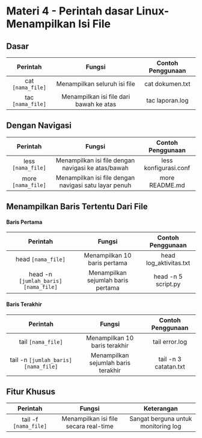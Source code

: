 # Materi 4 - Perintah dasar Linux-  Menampilkan Isi File

## Dasar

| Perintah	| Fungsi | Contoh Penggunaan |
|:--:|:--:|:--:|
| cat `[nama_file]` | Menampilkan seluruh isi file | cat dokumen.txt |
| tac `[nama_file]` | Menampilkan isi file dari bawah ke atas | tac laporan.log |

## Dengan Navigasi

| Perintah	| Fungsi | Contoh Penggunaan |
|:--:|:--:|:--:|
| less `[nama_file]` | Menampilkan isi file dengan navigasi ke atas/bawah | less konfigurasi.conf |
| more `[nama_file]` | Menampilkan isi file dengan navigasi satu layar penuh | more README.md |

## Menampilkan Baris Tertentu Dari File

#### Baris Pertama

| Perintah	| Fungsi | Contoh Penggunaan |
|:--:|:--:|:--:|
| head `[nama_file]` | Menampilkan 10 baris pertama | head log_aktivitas.txt |
| head -n `[jumlah_baris]` `[nama_file]` | Menampilkan sejumlah baris pertama | head -n 5 script.py |

#### Baris Terakhir

| Perintah	| Fungsi | Contoh Penggunaan |
|:--:|:--:|:--:|
| tail `[nama_file]` | Menampilkan 10 baris terakhir | tail error.log |
| tail -n `[jumlah_baris]` `[nama_file]` | Menampilkan sejumlah baris terakhir | tail -n 3 catatan.txt |

## Fitur Khusus

| Perintah	| Fungsi | Keterangan |
|:--:|:--:|:--:|
| tail -f `[nama_file]` | Menampilkan isi file secara real-time | Sangat berguna untuk monitoring log |
